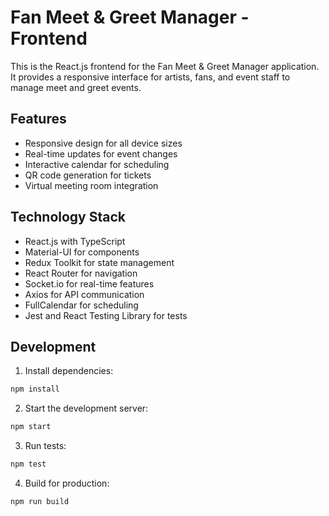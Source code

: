 # Fan Meet & Greet Manager - Frontend

This is the React.js frontend for the Fan Meet & Greet Manager application. It provides a responsive interface for artists, fans, and event staff to manage meet and greet events.

## Features

- Responsive design for all device sizes
- Real-time updates for event changes
- Interactive calendar for scheduling
- QR code generation for tickets
- Virtual meeting room integration

## Technology Stack

- React.js with TypeScript
- Material-UI for components
- Redux Toolkit for state management
- React Router for navigation
- Socket.io for real-time features
- Axios for API communication
- FullCalendar for scheduling
- Jest and React Testing Library for tests

## Development

1. Install dependencies:
```bash
npm install
```

2. Start the development server:
```bash
npm start
```

3. Run tests:
```bash
npm test
```

4. Build for production:
```bash
npm run build
```